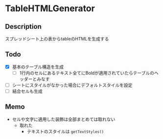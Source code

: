 # TableHTMLGenerator

## Description

スプレッドシート上の表からtableのHTMLを生成する

## Todo

- [x] 基本のテーブル構造を生成
  - [ ] 1行内のセルにあるテキスト全てにBoldが適用されていたらテーブルのヘッダーとみなす
- [ ] シートにスタイルがなかった場合にデフォルトスタイルを設定
- [ ] 結合セルも生成

## Memo

- セルや文字に適用した装飾は全部まとめては取れない
  - 取れた
    - テキストのスタイルは `getTextStyles()`
